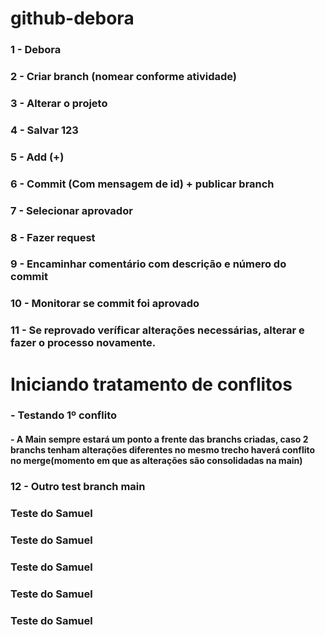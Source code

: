 # github-debora

### 1 - Debora

### 2 - Criar branch (nomear conforme atividade)

### 3 - Alterar o projeto

### 4 - Salvar 123

### 5 - Add (+)

### 6 - Commit (Com mensagem de id) + publicar branch

### 7 - Selecionar aprovador

### 8 - Fazer request

### 9 - Encaminhar comentário com descrição e número do commit

### 10 - Monitorar se commit foi aprovado

### 11 - Se reprovado veríficar alterações necessárias, alterar e fazer o processo novamente.

# Iniciando tratamento de conflitos

### - Testando 1º conflito

#### - A Main sempre estará um ponto a frente das branchs criadas, caso 2 branchs tenham alterações diferentes no mesmo trecho haverá conflito no merge(momento em que as alterações são consolidadas na main)
### 12 - Outro test branch main

### Teste do Samuel

### Teste do Samuel

### Teste do Samuel

### Teste do Samuel

### Teste do Samuel
